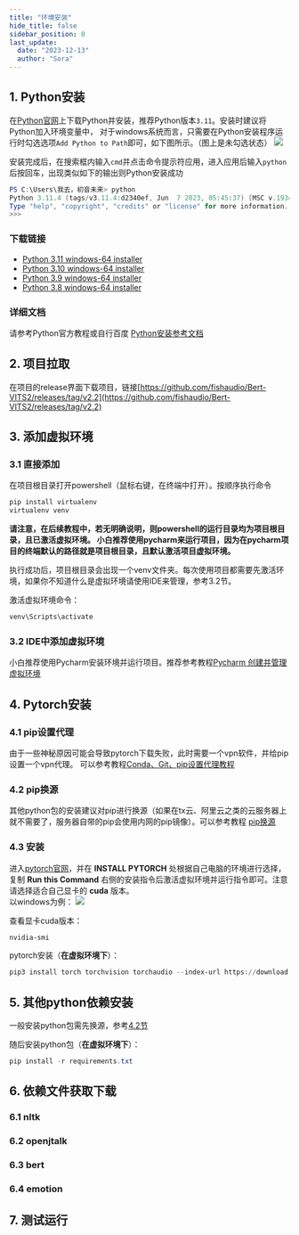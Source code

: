 ```yaml
---
title: "环境安装"
hide_title: false
sidebar_position: 0
last_update:
  date: "2023-12-13"
  author: "Sora"
---
```


## 1. Python安装

在[Python官网](https://www.python.org/downloads/)上下载Python并安装，推荐Python版本`3.11`。安装时建议将Python加入环境变量中，
对于windows系统而言，只需要在Python安装程序运行时勾选选项`Add Python to Path`即可，如下图所示。（图上是未勾选状态）
![](/img/docs/python.png)

安装完成后，在搜索框内输入`cmd`并点击命令提示符应用，进入应用后输入`python`后按回车，出现类似如下的输出则Python安装成功

```powershell
PS C:\Users\我去，初音未来> python
Python 3.11.4 (tags/v3.11.4:d2340ef, Jun  7 2023, 05:45:37) [MSC v.1934 64 bit (AMD64)] on win32
Type "help", "copyright", "credits" or "license" for more information.
>>>
```

### 下载链接

+ [Python 3.11 windows-64 installer](https://www.python.org/ftp/python/3.11.7/python-3.11.7-amd64.exe)
+ [Python 3.10 windows-64 installer](https://www.python.org/ftp/python/3.10.10/python-3.10.10-amd64.exe)
+ [Python 3.9 windows-64 installer](https://www.python.org/ftp/python/3.9.13/python-3.9.13-amd64.exe)
+ [Python 3.8 windows-64 installer](https://www.python.org/ftp/python/3.8.10/python-3.8.10-amd64.exe)

### 详细文档

请参考Python官方教程或自行百度
[Python安装参考文档](https://docs.python.org/zh-cn/3.11/using/index.html)

## 2. 项目拉取

在项目的release界面下载项目，链接[https://github.com/fishaudio/Bert-VITS2/releases/tag/v2.2](https://github.com/fishaudio/Bert-VITS2/releases/tag/v2.2)

## 3. 添加虚拟环境

### 3.1 直接添加

在项目根目录打开powershell（鼠标右键，在终端中打开）。按顺序执行命令

```powershell
pip install virtualenv
virtualenv venv
```

**请注意，在后续教程中，若无明确说明，则powershell的运行目录均为项目根目录，且已激活虚拟环境。
小白推荐使用pycharm来运行项目，因为在pycharm项目的终端默认的路径就是项目根目录，且默认激活项目虚拟环境。**  

执行成功后，项目根目录会出现一个venv文件夹。每次使用项目都需要先激活环境，如果你不知道什么是虚拟环境请使用IDE来管理，参考3.2节。

激活虚拟环境命令：

```powershell
venv\Scripts\activate
```

### 3.2 IDE中添加虚拟环境

小白推荐使用Pycharm安装环境并运行项目。推荐参考教程[Pycharm 创建并管理虚拟环境](https://zhuanlan.zhihu.com/p/640957757)

## 4. Pytorch安装

### 4.1 pip设置代理

由于一些神秘原因可能会导致pytorch下载失败，此时需要一个vpn软件，并给pip设置一个vpn代理。
可以参考教程[Conda、Git、pip设置代理教程](https://blog.csdn.net/m0_61634551/article/details/130867867)

### 4.2 pip换源

其他python包的安装建议对pip进行换源（如果在tx云、阿里云之类的云服务器上就不需要了，服务器自带的pip会使用内网的pip镜像）。可以参考教程
[pip换源](https://zhuanlan.zhihu.com/p/551940762)

### 4.3 安装

进入[pytorch官网](https://pytorch.org/)，并在 **INSTALL PYTORCH** 处根据自己电脑的环境进行选择，复制 **Run this Command** 
右侧的安装指令后激活虚拟环境并运行指令即可。注意请选择适合自己显卡的 **cuda** 版本。  
以windows为例：
![](/img/docs/pytorch.png)

查看显卡cuda版本：
```powershell
nvidia-smi
```

pytorch安装（**在虚拟环境下**）： 
```powershell
pip3 install torch torchvision torchaudio --index-url https://download.pytorch.org/whl/cu118
```

## 5. 其他python依赖安装

一般安装python包需先换源，参考[4.2节](#42-pip换源)

随后安装python包（**在虚拟环境下**）：
```powershell
pip install -r requirements.txt
```

## 6. 依赖文件获取下载

### 6.1 nltk

### 6.2 openjtalk

### 6.3 bert

### 6.4 emotion

## 7. 测试运行